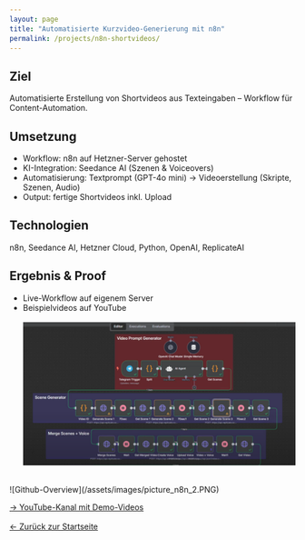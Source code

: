 ```yaml
---
layout: page
title: "Automatisierte Kurzvideo-Generierung mit n8n"
permalink: /projects/n8n-shortvideos/
---
```


## Ziel
Automatisierte Erstellung von Shortvideos aus Texteingaben – Workflow für Content-Automation.

## Umsetzung
- Workflow: n8n auf Hetzner-Server gehostet
- KI-Integration: Seedance AI (Szenen & Voiceovers)
- Automatisierung: Textprompt (GPT-4o mini) → Videoerstellung (Skripte, Szenen, Audio)
- Output: fertige Shortvideos inkl. Upload

## Technologien
n8n, Seedance AI, Hetzner Cloud, Python, OpenAI, ReplicateAI

## Ergebnis & Proof
- Live-Workflow auf eigenem Server
- Beispielvideos auf YouTube
<br><br>
![Github-Overview](/assets/images/picture_n8n_1.PNG)
<br>
![Github-Overview](/assets/images/picture_n8n_2.PNG)
<br>

[→ YouTube-Kanal mit Demo-Videos](https://www.youtube.com/@historyfactsguy)
<br><br>
[← Zurück zur Startseite](/)
